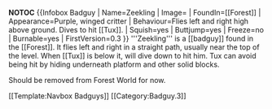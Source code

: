 __NOTOC__
{{Infobox Badguy
| Name=Zeekling
| Image=
| FoundIn=[[Forest]]
| Appearance=Purple, winged critter
| Behaviour=Flies left and right high above ground. Dives to hit [[Tux]].
| Squish=yes
| Buttjump=yes
| Freeze=no
| Burnable=yes
| FirstVersion=0.3
}}
'''Zeekling''' is a [[badguy]] found in the [[Forest]]. It flies left and right in a straight path, usually near the top of the level. When [[Tux]] is below it, will dive down to hit him. Tux can avoid being hit by hiding underneath platform and other solid blocks.

Should be removed from Forest World for now.

[[Template:Navbox Badguys]]
[[Category:Badguy.3]]
